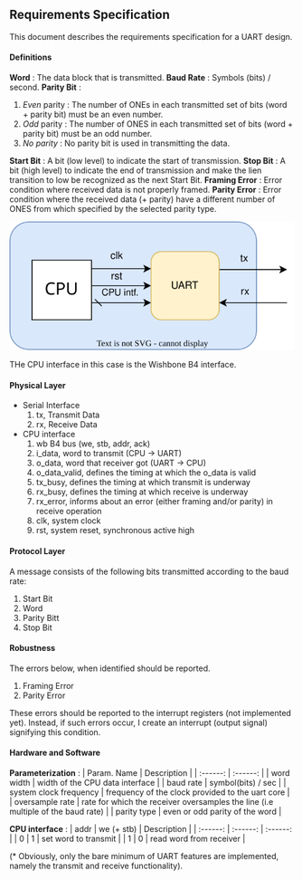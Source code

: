 ## Requirements Specification
This document describes the requirements specification for a UART design.


#### Definitions
**Word** : The data block that is transmitted.
**Baud Rate** : Symbols (bits) / second.
**Parity Bit** : 
1. *Even* parity : The number of ONEs in each transmitted set of bits (word + parity bit) must be an even number.
1. *Odd* parity : The number of ONES in each transmitted set of bits (word + parity bit) must be an odd number.
1. *No parity* : No parity bit is used in transmitting the data.

**Start Bit** : A bit (low level) to indicate the start of transmission.
**Stop Bit** : A bit (high level) to indicate the end of transmission and make the lien transition to low be recognized as the next Start Bit.
**Framing Error** : Error condition where received data is not properly framed.
**Parity Error** : Error condition where the received data (+ parity) have a different number of ONES from which specified by the selected parity type.

<p align="center">
  <img src="https://github.com/npatsiatzis/uart/blob/main/docs/img/uart_core.drawio.svg" />
</p>

THe CPU interface in this case is the Wishbone B4 interface.

#### Physical Layer
* Serial Interface
    1. tx, Transmit Data
    2. rx, Receive Data
* CPU interface
    1. wb B4 bus (we, stb, addr, ack)
    5. i_data, word to transmit (CPU -> UART)
    6. o_data, word that receiver got (UART -> CPU)
    7. o_data_valid, defines the timing at which the o_data is valid
    8. tx_busy, defines the timing at which transmit is underway
    9. rx_busy, defines the timing at which receive is underway
    10. rx_error, informs about an error (either framing and/or parity) in receive operation
    7. clk, system clock
    8. rst, system reset, synchronous active high
#### Protocol Layer
A message consists of the following bits transmitted according to the baud rate:
1. Start Bit
2. Word
3. Parity Bitt
4. Stop Bit 

#### Robustness
The errors below, when identified should be reported.
1. Framing Error
2. Parity Error

These errors should be reported to the interrupt registers (not implemented yet). Instead, if such errors occur, I create an interrupt (output signal) signifying this condition.

#### Hardware and Software
**Parameterization** : 
| Param. Name | Description |
| :------: | :------: |
| word width | width of the CPU data interface |
| baud rate | symbol(bits) / sec |
| system clock frequency | frequency of the clock provided to the uart core |
| oversample rate | rate for which the receiver oversamples the line (i.e multiple of the baud rate) |
| parity type | even or odd parity of the word |

**CPU interface** : 
| addr | we (+ stb) | Description |
| :------: | :------: | :------: | 
| 0 | 1 | set word to transmit |
| 1 | 0 | read word from receiver |

(* Obviously, only the bare minimum of UART features are implemented, namely the transmit and receive functionality).
